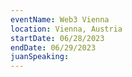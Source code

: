 ```yaml
---
eventName: Web3 Vienna
location: Vienna, Austria
startDate: 06/28/2023
endDate: 06/29/2023
juanSpeaking: 
---
```

